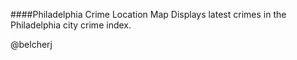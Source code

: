 ####Philadelphia Crime Location Map
Displays latest crimes in the Philadelphia city crime index.

@belcherj
